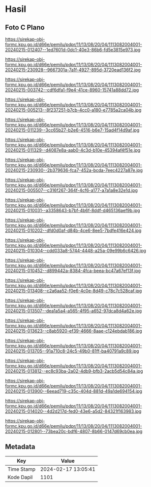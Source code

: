 # Hasil

## Foto C Plano

https://sirekap-obj-formc.kpu.go.id/d66e/pemilu/pdpr/11/13/08/20/04/1113082004001-20240215-012407--1ed7601d-0dc1-40e3-86b6-fd5e3815e973.jpg

https://sirekap-obj-formc.kpu.go.id/d66e/pemilu/pdpr/11/13/08/20/04/1113082004001-20240215-230928--9667301a-7a1f-4927-895d-3720ead136f2.jpg

https://sirekap-obj-formc.kpu.go.id/d66e/pemilu/pdpr/11/13/08/20/04/1113082004001-20240215-003742--cdf6dfa1-f9e4-41ce-8960-15741a88dd72.jpg

https://sirekap-obj-formc.kpu.go.id/d66e/pemilu/pdpr/11/13/08/20/04/1113082004001-20240215-005213--8f237251-b7cb-4cc0-a180-e7785a2ca04b.jpg

https://sirekap-obj-formc.kpu.go.id/d66e/pemilu/pdpr/11/13/08/20/04/1113082004001-20240215-011239--3cc65b27-b2e6-4516-b6e7-15ad4f14d9af.jpg

https://sirekap-obj-formc.kpu.go.id/d66e/pemilu/pdpr/11/13/08/20/04/1113082004001-20240215-011329--d4087e8a-aab0-4c3d-b10e-45394af4f51e.jpg

https://sirekap-obj-formc.kpu.go.id/d66e/pemilu/pdpr/11/13/08/20/04/1113082004001-20240215-230930--2b379636-fca7-452a-bcda-7eec4227a87e.jpg

https://sirekap-obj-formc.kpu.go.id/d66e/pemilu/pdpr/11/13/08/20/04/1113082004001-20240215-005507--c316f267-364f-4cf6-a177-a7a1a8e32e1d.jpg

https://sirekap-obj-formc.kpu.go.id/d66e/pemilu/pdpr/11/13/08/20/04/1113082004001-20240215-010031--a3358643-b7bf-4b6f-8ddf-d465136aef9b.jpg

https://sirekap-obj-formc.kpu.go.id/d66e/pemilu/pdpr/11/13/08/20/04/1113082004001-20240215-010202--dfd0d0af-d84b-4ce6-8ee5-7bdfe416e424.jpg

https://sirekap-obj-formc.kpu.go.id/d66e/pemilu/pdpr/11/13/08/20/04/1113082004001-20240215-010304--cdd033a8-5744-4448-a25a-09e99b6c6426.jpg

https://sirekap-obj-formc.kpu.go.id/d66e/pemilu/pdpr/11/13/08/20/04/1113082004001-20240215-010452--d899442a-8384-4fca-beea-bc47a67ef13f.jpg

https://sirekap-obj-formc.kpu.go.id/d66e/pemilu/pdpr/11/13/08/20/04/1113082004001-20240215-013408--c2a6aa52-f0e6-4c0e-8d49-c78c7c528caf.jpg

https://sirekap-obj-formc.kpu.go.id/d66e/pemilu/pdpr/11/13/08/20/04/1113082004001-20240215-013507--dea1a5a4-a565-4f95-a652-97dca8d4a62e.jpg

https://sirekap-obj-formc.kpu.go.id/d66e/pemilu/pdpr/11/13/08/20/04/1113082004001-20240215-013623--c8ab5920-ef39-4666-8aae-c124ebdab186.jpg

https://sirekap-obj-formc.kpu.go.id/d66e/pemilu/pdpr/11/13/08/20/04/1113082004001-20240215-013705--91a710c8-24c5-49b0-81ff-ba40791a9c89.jpg

https://sirekap-obj-formc.kpu.go.id/d66e/pemilu/pdpr/11/13/08/20/04/1113082004001-20240215-013812--ec8c93ba-2a02-4db9-bfb3-2acb5d54c84a.jpg

https://sirekap-obj-formc.kpu.go.id/d66e/pemilu/pdpr/11/13/08/20/04/1113082004001-20240215-013900--6eead719-c35c-404d-881d-49a1de694154.jpg

https://sirekap-obj-formc.kpu.go.id/d66e/pemilu/pdpr/11/13/08/20/04/1113082004001-20240215-014020--4d2d217d-fed0-43e6-a5d2-84321f163983.jpg

https://sirekap-obj-formc.kpu.go.id/d66e/pemilu/pdpr/11/13/08/20/04/1113082004001-20240215-012801--73bea20c-bdf6-4807-8b66-0147d69cb0ea.jpg


## Metadata

| Key        | Value               |
| ---------- | ------------------- |
| Time Stamp | 2024-02-17 13:05:41 |
| Kode Dapil | 1101                |



